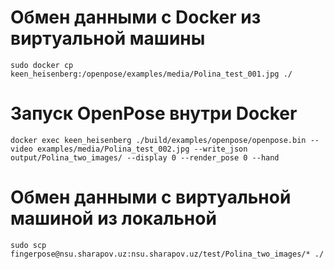 # Обмен данными с Docker из виртуальной машины
```
sudo docker cp keen_heisenberg:/openpose/examples/media/Polina_test_001.jpg ./
```

# Запуск OpenPose внутри Docker
```
docker exec keen_heisenberg ./build/examples/openpose/openpose.bin --video examples/media/Polina_test_002.jpg --write_json output/Polina_two_images/ --display 0 --render_pose 0 --hand
```

# Обмен данными с виртуальной машиной из локальной
```
sudo scp fingerpose@nsu.sharapov.uz:nsu.sharapov.uz/test/Polina_two_images/* ./
```
